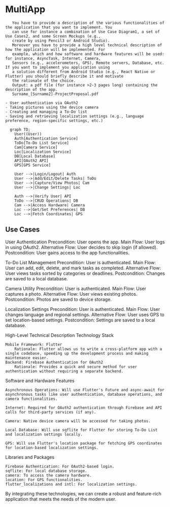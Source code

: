 # MultiApp

```Describe the mobile application that you want to implement (Project proposal)
   You have to provide a description of the various functionalities of the application that you want to implement. You
   can use for instance a combination of Use Case Diagram1, a set of Use Cases2, and some Screen Mockups (e.g.,
   create by using Pencil3 or Android Studio).
   Moreover you have to provide a high level technical description of how the application will be implemented. For
   example, which and how software and hardware features will be used: for instance, AsyncTask, Internet, Camera,
   Sensors (e.g., accelerometers, GPS), Remote servers, Database, etc. If you want to implement you application using
   a solution different from Android Studio (e.g., React Native or Flutter) you should briefly describe it and motivate
   the rationale of the choice.
   Output: a pdf file (for instance >2-3 pages long) containing the description of the app.
   Surname_[Surname2]-ProjectProposal.pdf
   ```

    - User authentication via OAuth2
    - Taking pictures using the device camera
    - Creating and managing a To-Do list
    - Saving and retrieving localization settings (e.g., language preference, region-specific settings, etc.)

```mermaid
  graph TD;
    User((User))
    Auth[Authentication Service]
    ToDo[To-Do List Service]
    Cam[Camera Service]
    Loc[Localization Service]
    DB[Local Database]
    API[OAuth2 API]
    GPS[GPS Service]

    User -->|Login/Logout| Auth
    User -->|Add/Edit/Delete Tasks| ToDo
    User -->|Capture/View Photos| Cam
    User -->|Change Settings| Loc

    Auth -->|Verify User| API
    ToDo -->|CRUD Operations| DB
    Cam -->|Access Hardware| Camera
    Loc -->|Get/Set Preferences| DB
    Loc -->|Fetch Coordinates| GPS
```

## Use Cases

User Authentication
    Precondition: User opens the app.
    Main Flow: User logs in using OAuth2.
    Alternative Flow: User decides to skip login (if allowed).
    Postcondition: User gains access to the app functionalities.

To-Do List Management
    Precondition: User is authenticated.
    Main Flow: User can add, edit, delete, and mark tasks as completed.
    Alternative Flow: User views tasks sorted by categories or deadlines.
    Postcondition: Changes are saved to a local database.

Camera Utility
    Precondition: User is authenticated.
    Main Flow: User captures a photo.
    Alternative Flow: User views existing photos.
    Postcondition: Photos are saved to device storage.

Localization Settings
    Precondition: User is authenticated.
    Main Flow: User changes language and regional settings.
    Alternative Flow: User uses GPS to set location-based settings.
    Postcondition: Settings are saved to a local database.

High-Level Technical Description
Technology Stack

    Mobile Framework: Flutter
        Rationale: Flutter allows us to write a cross-platform app with a single codebase, speeding up the development process and making maintenance easier.
    Backend: Firebase Authentication for OAuth2
        Rationale: Provides a quick and secure method for user authentication without requiring a separate backend.

Software and Hardware Features

    Asynchronous Operations: Will use Flutter's Future and async-await for asynchronous tasks like user authentication, database operations, and camera functionalities.

    Internet: Required for OAuth2 authentication through Firebase and API calls for third-party services (if any).

    Camera: Native device camera will be accessed for taking photos.

    Local Database: Will use sqflite for Flutter for storing To-Do List and localization settings locally.

    GPS: Will use Flutter's location package for fetching GPS coordinates for location-based localization settings.

Libraries and Packages

    Firebase Authentication: For OAuth2-based login.
    sqflite: For local database storage.
    camera: To access the camera hardware.
    location: For GPS functionalities.
    flutter_localizations and intl: For localization settings.

By integrating these technologies, we can create a robust and feature-rich application that meets the needs of the modern user.